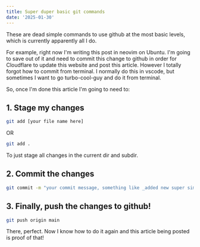 ```yaml
---
title: Super duper basic git commands
date: '2025-01-30'
---
```


These are dead simple commands to use github at the most basic levels, which is currently apparently all I do.

For example, right now I'm writing this post in neovim on Ubuntu. I'm going to save out of it and need to commit this change to github in order for Cloudflare to update this website and post this article. However I totally forgot how to commit from terminal. I normally do this in vscode, but sometimes I want to go turbo-cool-guy and do it from terminal.

So, once I'm done this article I'm going to need to:

## 1. Stage my changes
```bash
git add [your file name here]
```
OR
```bash
git add .
```
To just stage all changes in the current dir and subdir.

## 2. Commit the changes
```bash
git commit -m "your commit message, something like _added new super simple git article_"
```

## 3. Finally, push the changes to github!
```bash
git push origin main
```
There, perfect. Now I know how to do it again and this article being posted is proof of that!

